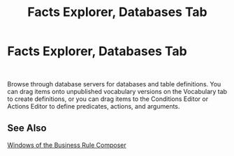 ﻿---
title: Facts Explorer, Databases Tab
TOCTitle: Facts Explorer, Databases Tab
ms:assetid: c6d73066-94c7-4ffe-a647-cd3c0bfd7351
ms:mtpsurl: https://msdn.microsoft.com/library/Aa547931(v=BTS.80)
ms:contentKeyID: 51531209
ms.date: 08/30/2017
mtps_version: v=BTS.80
f1_keywords:
- bts10.bre.factexplorer.databases
---

# Facts Explorer, Databases Tab

 

Browse through database servers for databases and table definitions. You can drag items onto unpublished vocabulary versions on the Vocabulary tab to create definitions, or you can drag items to the Conditions Editor or Actions Editor to define predicates, actions, and arguments.

## See Also

[Windows of the Business Rule Composer](https://msdn.microsoft.com/library/aa561030\(v=bts.80\))

